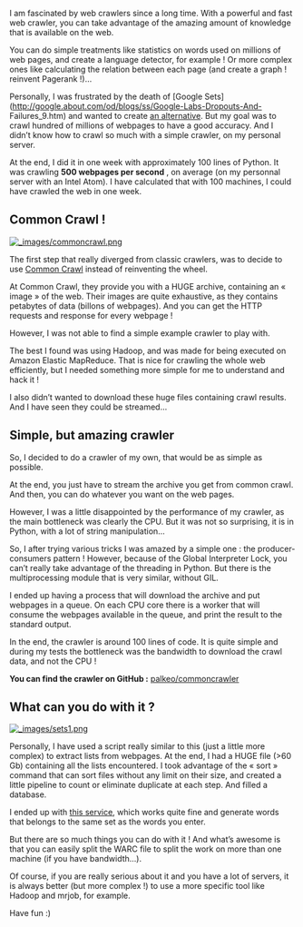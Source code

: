 I am fascinated by web crawlers since a long time. With a powerful and fast
web crawler, you can take advantage of the amazing amount of knowledge that is
available on the web.

You can do simple treatments like statistics on words used on millions of web
pages, and create a language detector, for example ! Or more complex ones like
calculating the relation between each page (and create a graph ! reinvent
Pagerank !)…

Personally, I was frustrated by the death of [Google
Sets](http://google.about.com/od/blogs/ss/Google-Labs-Dropouts-And-
Failures_9.htm) and wanted to create [an alternative](http://sets.palkeo.com).
But my goal was to crawl hundred of millions of webpages to have a good
accuracy. And I didn’t know how to crawl so much with a simple crawler, on my
personal server.

At the end, I did it in one week with approximately 100 lines of Python. It
was crawling **500 webpages per second** , on average (on my personnal server
with an Intel Atom). I have calculated that with 100 machines, I could have
crawled the web in one week.

## Common Crawl !

[![_images/commoncrawl.png](https://www.palkeo.com/en/blog/_images/commoncrawl.png)](http://commoncrawl.org)

The first step that really diverged from classic crawlers, was to decide to
use [Common Crawl](http://commoncrawl.org) instead of reinventing the wheel.

At Common Crawl, they provide you with a HUGE archive, containing an « image »
of the web. Their images are quite exhaustive, as they contains petabytes of
data (billons of webpages). And you can get the HTTP requests and response for
every webpage !

However, I was not able to find a simple example crawler to play with.

The best I found was using Hadoop, and was made for being executed on Amazon
Elastic MapReduce. That is nice for crawling the whole web efficiently, but I
needed something more simple for me to understand and hack it !

I also didn’t wanted to download these huge files containing crawl results.
And I have seen they could be streamed…

## Simple, but amazing crawler

So, I decided to do a crawler of my own, that would be as simple as possible.

At the end, you just have to stream the archive you get from common crawl. And
then, you can do whatever you want on the web pages.

However, I was a little disappointed by the performance of my crawler, as the
main bottleneck was clearly the CPU. But it was not so surprising, it is in
Python, with a lot of string manipulation…

So, I after trying various tricks I was amazed by a simple one : the producer-
consumers pattern ! However, because of the Global Interpreter Lock, you can’t
really take advantage of the threading in Python. But there is the
multiprocessing module that is very similar, without GIL.

I ended up having a process that will download the archive and put webpages in
a queue. On each CPU core there is a worker that will consume the webpages
available in the queue, and print the result to the standard output.

In the end, the crawler is around 100 lines of code. It is quite simple and
during my tests the bottleneck was the bandwidth to download the crawl data,
and not the CPU !

**You can find the crawler on GitHub :**
[palkeo/commoncrawler](http://github.com/palkeo/commoncrawler)

## What can you do with it ?

[![_images/sets1.png](https://www.palkeo.com/en/blog/_images/sets1.png)](https://www.palkeo.com/en/_images/sets1.png)

Personally, I have used a script really similar to this (just a little more
complex) to extract lists from webpages. At the end, I had a HUGE file (>60
Gb) containing all the lists encountered. I took advantage of the « sort »
command that can sort files without any limit on their size, and created a
little pipeline to count or eliminate duplicate at each step. And filled a
database.

I ended up with [this service](http://sets.palkeo.com/), which works quite
fine and generate words that belongs to the same set as the words you enter.

But there are so much things you can do with it ! And what’s awesome is that
you can easily split the WARC file to split the work on more than one machine
(if you have bandwidth…).

Of course, if you are really serious about it and you have a lot of servers,
it is always better (but more complex !) to use a more specific tool like
Hadoop and mrjob, for example.

Have fun :)

